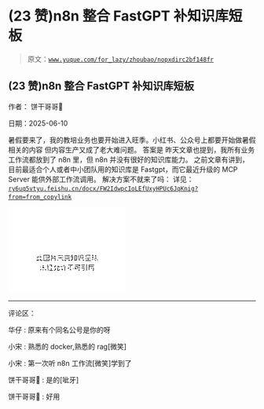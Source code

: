# (23 赞)n8n 整合 FastGPT 补知识库短板

> 原文：[`www.yuque.com/for_lazy/zhoubao/nopxdirc2bf148fr`](https://www.yuque.com/for_lazy/zhoubao/nopxdirc2bf148fr)

## (23 赞)n8n 整合 FastGPT 补知识库短板

作者： 饼干哥哥🍪

日期：2025-06-10

暑假要来了，我的教培业务也要开始进入旺季。小红书、公众号上都要开始做暑假相关的内容 但内容生产又成了老大难问题。 答案是
昨天文章也提到，我所有业务工作流都放到了 n8n 里，但 n8n 并没有很好的知识库能力。
之前文章有讲到，目前最适合个人或者中小团队用的知识库是 Fastgpt，而它最近升级的 MCP Server 能供外部工作流调用。 解决方案不就来了吗： 详见： [`ry6uq5vtyu.feishu.cn/docx/FW2IdwpcIoLEfUxyHPUc6JqKnig?from=from_copylink`](https://ry6uq5vtyu.feishu.cn/docx/FW2IdwpcIoLEfUxyHPUc6JqKnig?from=from_copylink)

![](img/640a628f4dfe013b97253d8e369f31f0.png "None")

* * *

评论区：

华仔 : 原来有个同名公号是你的呀

小宋 : 熟悉的 docker,熟悉的 rag[微笑]

小宋 : 第一次听 n8n 工作流[微笑]学到了

饼干哥哥🍪 : 是的[呲牙]

饼干哥哥🍪 : 好用